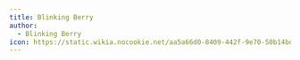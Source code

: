```yaml
---
title: Blinking Berry
author:
  - Blinking Berry
icon: https://static.wikia.nocookie.net/aa5a66d0-8409-442f-9e70-50b14bdbbc92/scale-to-width-down/150
---
```

